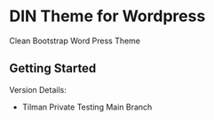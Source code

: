 DIN Theme for Wordpress
===

Clean Bootstrap Word Press Theme

Getting Started
---------------

Version Details:

- Tilman Private Testing Main Branch



